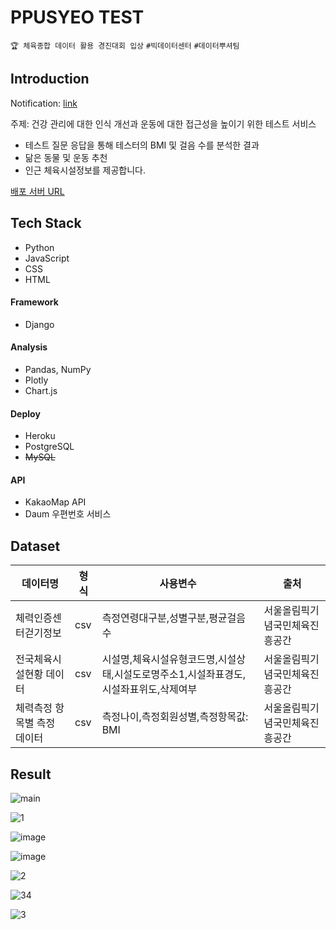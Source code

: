 # PPUSYEO TEST

`🏆 체육종합 데이터 활용 경진대회 입상` `#빅데이터센터` `#데이터뿌셔팀`

## Introduction

Notification: [link](http://sportsdata.or.kr/event_view4)

주제: 건강 관리에 대한 인식 개선과 운동에 대한 접근성을 높이기 위한 테스트 서비스

* 테스트 질문 응답을 통해 테스터의 BMI 및 걸음 수를 분석한 결과
* 닮은 동물 및 운동 추천
* 인근 체육시설정보를 제공합니다.

[배포 서버 URL](https://ppusyeo.herokuapp.com/)

## Tech Stack

* Python
* JavaScript
* CSS
* HTML

#### Framework

* Django

#### Analysis

* Pandas, NumPy
* Plotly
* Chart.js

#### Deploy

* Heroku
* PostgreSQL
* ~~MySQL~~

#### API

* KakaoMap API
* Daum 우편번호 서비스

## Dataset

| **데이터명**                | **형식** | **사용변수**                                                 | **출처**                       |
| --------------------------- | -------- | ------------------------------------------------------------ | ------------------------------ |
| 체력인증센터걷기정보        | csv      | 측정연령대구분,성별구분,평균걸음수                           | 서울올림픽기념국민체육진흥공간 |
| 전국체육시설현황 데이터     | csv      | 시설명,체육시설유형코드명,시설상태,시설도로명주소1,시설좌표경도,시설좌표위도,삭제여부 | 서울올림픽기념국민체육진흥공간 |
| 체력측정 항목별 측정 데이터 | csv      | 측정나이,측정회원성별,측정항목값: BMI                        | 서울올림픽기념국민체육진흥공간 |

## Result

![main](https://user-images.githubusercontent.com/87461728/152000238-96fdb21a-4caf-4ef9-a640-04c8f2ba4b82.PNG)

![1](https://user-images.githubusercontent.com/87461728/152000180-114024a6-f1cb-4667-ac39-63b317e069ff.PNG)

![image](https://user-images.githubusercontent.com/87461728/152000776-0d521a56-d21d-43aa-868b-f164ea340019.png)

![image](https://user-images.githubusercontent.com/87461728/152000848-bad75443-ff7e-4d6a-9b61-acb2638c1dc2.png)

![2](https://user-images.githubusercontent.com/87461728/152000448-15bd66db-2f09-44bb-97a7-4c96731b053f.PNG)

![34](https://user-images.githubusercontent.com/87461728/152000552-3770474a-00b3-4970-b314-b66223af968f.PNG)

![3](https://user-images.githubusercontent.com/87461728/152000607-747ceef0-5687-458a-8cb4-aa5db4a48c24.PNG)
